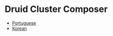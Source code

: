 Druid Cluster Composer
======================

* [Portuguese](README_PT.md)
* [Korean](README_KO.md)
